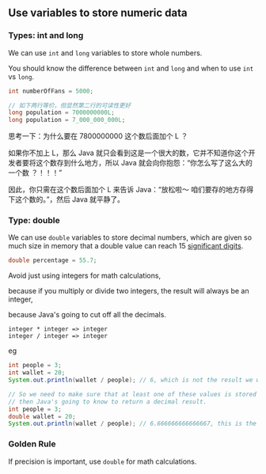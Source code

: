 ## Use variables to store numeric data

### Types: int and long

We can use `int` and `long` variables to store whole numbers.

You should know the difference between `int` and `long` and when to use `int` vs `long`.

```java
int numberOfFans = 5000;

// 如下两行等价，但显然第二行的可读性更好
long population = 7000000000L;
long population = 7_000_000_000L;
```

思考一下：为什么要在 7800000000 这个数后面加个 L ？

如果你不加上 L，那么 Java 就只会看到这是一个很大的数，它并不知道你这个开发者要将这个数存到什么地方，所以 Java 就会向你抱怨：“你怎么写了这么大的一个数 ？！！！”

因此，你只需在这个数后面加个 L 来告诉 Java：“放松啦～ 咱们要存的地方存得下这个数的。”，然后 Java 就平静了。

### Type: double

We can use `double` variables to store decimal numbers, which are given so much size in memory that a double value can reach 15 [significant digits](https://zh.wikipedia.org/wiki/有效数字).

```java
double percentage = 55.7;
```

Avoid just using integers for math calculations,

because if you multiply or divide two integers, the result will always be an integer,

because Java's going to cut off all the decimals.

```
integer * integer => integer
integer / integer => integer
```

eg

```java
int people = 3;
int wallet = 20;
System.out.println(wallet / people); // 6, which is not the result we want.

// So we need to make sure that at least one of these values is stored as a decimal,
// then Java's going to know to return a decimal result.
int people = 3;
double wallet = 20;
System.out.println(wallet / people); // 6.666666666666667, this is the result we want.
```

### Golden Rule

If precision is important, use `double` for math calculations.

